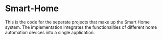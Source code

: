 # Smart-Home

This is the code for the seperate projects that make up the Smart Home system. The implementation integrates the functionalities of different home automation devices into a single application.

